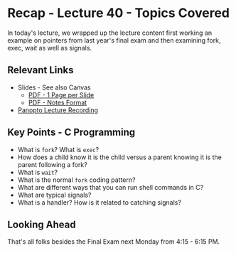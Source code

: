 # Recap - Lecture 40 - Topics Covered

In today's lecture, we wrapped up the lecture content first working an example on pointers from last year's final exam and then examining fork, exec, wait as well as signals.  

## Relevant Links

* Slides - See also Canvas
   * [PDF - 1 Page per Slide](https://canvas.nd.edu/files/4406739/download?download_frd=1)
   * [PDF - Notes Format](https://canvas.nd.edu/files/4406738/download?download_frd=1)
* [Panopto Lecture Recording](https://notredame.hosted.panopto.com/Panopto/Pages/Viewer.aspx?id=4379a06f-f9d3-4df9-b5e3-b2430129856f)


## Key Points - C Programming

* What is `fork`? What is `exec`? 
* How does a child know it is the child versus a parent knowing it is the parent following a fork?
* What is `wait`?
* What is the normal `fork` coding pattern?
* What are different ways that you can run shell commands in C?
* What are typical signals? 
* What is a handler? How is it related to catching signals?

## Looking Ahead

That's all folks besides the Final Exam next Monday from 4:15 - 6:15 PM.